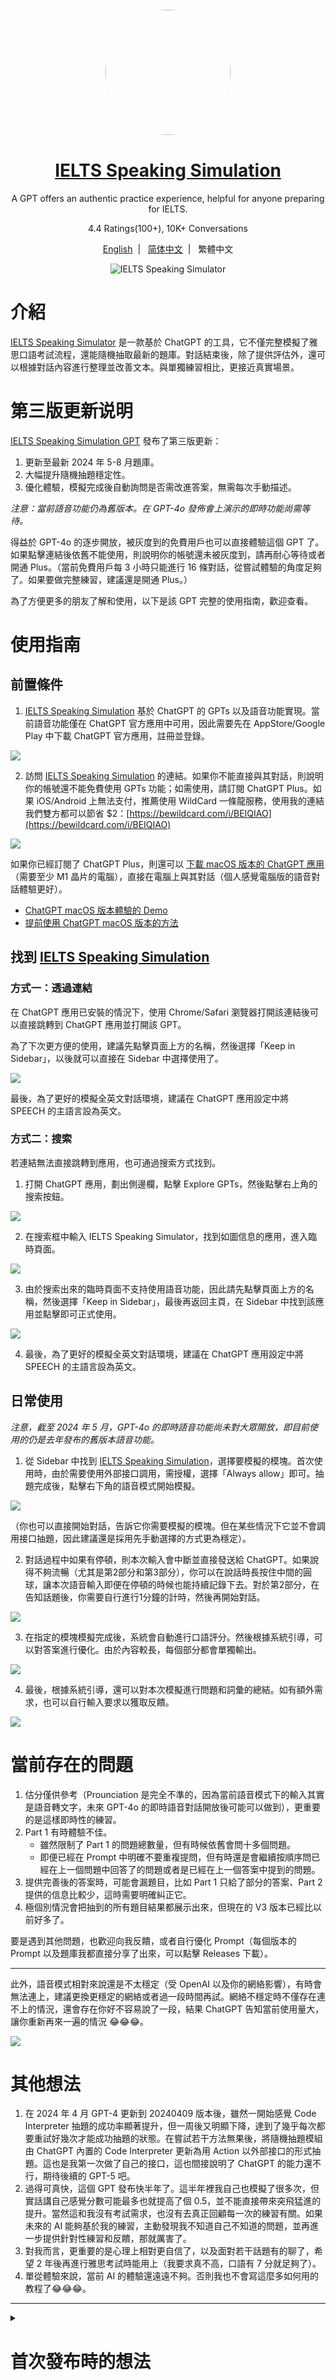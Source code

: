 <div align="center">
    <img width="200" height="200" style="display: block; border: 1px solid #f5f5f5; border-radius: 9999px;" src="https://github.com/hubeiqiao/IELTS-Speaking-Simulator/blob/main/IELTS%20Speaking%20Simulator%20icon.png">
</div>
<div align="center">
    <h1><a href="https://chatgpt.com/g/g-uGueIrCsT-ielts-speaking-simulator">IELTS Speaking Simulation</a></h1>
    <p>A GPT offers an authentic practice experience, helpful for anyone preparing for IELTS.</p>
    <p>4.4 Ratings(100+), 10K+ Conversations</p>
   <a target="_blank" href="https://github.com/hubeiqiao/IELTS-Speaking-Simulator/blob/main/README_EN.md">English</a>&nbsp;&nbsp;|&nbsp;&nbsp;
    <a target="_blank" href="https://github.com/hubeiqiao/IELTS-Speaking-Simulator/blob/main/README.md">简体中文</a>&nbsp;&nbsp;|&nbsp;&nbsp;
    <a>繁體中文</a>
</a></p>

![IELTS Speaking Simulator](https://github.com/hubeiqiao/IELTS-Speaking-Simulator/blob/main/IELTS%20Speaking%20Simulator_Interface_V3.jpg)

</div>


# 介紹
[IELTS Speaking Simulator](https://chat.openai.com/g/g-uGueIrCsT-ielts-speaking-simulator) 是一款基於 ChatGPT 的工具，它不僅完整模擬了雅思口語考試流程，還能隨機抽取最新的題庫。對話結束後，除了提供評估外，還可以根據對話內容進行整理並改善文本。與單獨練習相比，更接近真實場景。

# 第三版更新说明

[IELTS Speaking Simulation GPT](https://chatgpt.com/g/g-uGueIrCsT-ielts-speaking-simulator) 發布了第三版更新：

1. 更新至最新 2024 年 5-8 月題庫。
2. 大幅提升隨機抽題穩定性。
3. 優化體驗，模擬完成後自動詢問是否需改進答案，無需每次手動描述。

*注意：當前語音功能仍為舊版本。在 GPT-4o 發佈會上演示的即時功能尚需等待。*

得益於 GPT-4o 的逐步開放，被灰度到的免費用戶也可以直接體驗這個 GPT 了。如果點擊連結後依舊不能使用，則說明你的帳號還未被灰度到，請再耐心等待或者開通 Plus。（當前免費用戶每 3 小時只能進行 16 條對話，從嘗試體驗的角度足夠了。如果要做完整練習，建議還是開通 Plus。）

為了方便更多的朋友了解和使用，以下是該 GPT 完整的使用指南，歡迎查看。

# 使用指南

## 前置條件

1. [IELTS Speaking Simulation](https://chatgpt.com/g/g-uGueIrCsT-ielts-speaking-simulator) 基於 ChatGPT 的 GPTs 以及語音功能實現。當前語音功能僅在 ChatGPT 官方應用中可用，因此需要先在 AppStore/Google Play 中下載 ChatGPT 官方應用，註冊並登錄。

![](https://github.com/hubeiqiao/IELTS-Speaking-Simulator/blob/main/IELTS%20Speaking%20Simulator%20V3%20Update_pic_tc/IELTS%20Speaking%20Simulator%20V3%20Update_tc%200.png)

2. 訪問 [IELTS Speaking Simulation](https://chatgpt.com/g/g-uGueIrCsT-ielts-speaking-simulator) 的連結。如果你不能直接與其對話，則說明你的帳號還不能免費使用 GPTs 功能；如需使用，請訂閱 ChatGPT Plus。如果 iOS/Android 上無法支付，推薦使用 WildCard 一條龍服務，使用我的連結我們雙方都可以節省 $2：[https://bewildcard.com/i/BEIQIAO](https://bewildcard.com/i/BEIQIAO)

![](https://github.com/hubeiqiao/IELTS-Speaking-Simulator/blob/main/IELTS%20Speaking%20Simulator%20V3%20Update_pic_tc/IELTS%20Speaking%20Simulator%20V3%20Update_tc%201.png)

如果你已經訂閱了 ChatGPT Plus，則還可以 [下載 macOS 版本的 ChatGPT 應用](https://community.openai.com/t/downloading-the-new-desktop-app-for-chatgpt/746857)（需要至少 M1 晶片的電腦），直接在電腦上與其對話（個人感覺電腦版的語音對話體驗更好）。

- [ChatGPT macOS 版本體驗的 Demo](https://x.com/hubeiqiao/status/1792153529987330324)
- [提前使用 ChatGPT macOS 版本的方法](https://x.com/hubeiqiao/status/1792039638439436662)

## 找到 [IELTS Speaking Simulation](https://chatgpt.com/g/g-uGueIrCsT-ielts-speaking-simulator)

### 方式一：透過連結

在 ChatGPT 應用已安裝的情況下，使用 Chrome/Safari 瀏覽器打開該連結後可以直接跳轉到 ChatGPT 應用並打開該 GPT。

為了下次更方便的使用，建議先點擊頁面上方的名稱，然後選擇「Keep in Sidebar」，以後就可以直接在 Sidebar 中選擇使用了。

![](https://github.com/hubeiqiao/IELTS-Speaking-Simulator/blob/main/IELTS%20Speaking%20Simulator%20V3%20Update_pic_tc/IELTS%20Speaking%20Simulator%20V3%20Update_tc%202.png)

最後，為了更好的模擬全英文對話環境，建議在 ChatGPT 應用設定中將 SPEECH 的主語言設為英文。

### 方式二：搜索

若連結無法直接跳轉到應用，也可通過搜索方式找到。

1. 打開 ChatGPT 應用，劃出側邊欄，點擊 Explore GPTs，然後點擊右上角的搜索按鈕。

![](https://github.com/hubeiqiao/IELTS-Speaking-Simulator/blob/main/IELTS%20Speaking%20Simulator%20V3%20Update_pic_tc/IELTS%20Speaking%20Simulator%20V3%20Update_tc%203.png)

2. 在搜索框中輸入 IELTS Speaking Simulator，找到如圖信息的應用，進入臨時頁面。

![](https://github.com/hubeiqiao/IELTS-Speaking-Simulator/blob/main/IELTS%20Speaking%20Simulator%20V3%20Update_pic_tc/IELTS%20Speaking%20Simulator%20V3%20Update_tc%204.png)

3. 由於搜索出來的臨時頁面不支持使用語音功能，因此請先點擊頁面上方的名稱，然後選擇「Keep in Sidebar」，最後再返回主頁，在 Sidebar 中找到該應用並點擊即可正式使用。

![](https://github.com/hubeiqiao/IELTS-Speaking-Simulator/blob/main/IELTS%20Speaking%20Simulator%20V3%20Update_pic_tc/IELTS%20Speaking%20Simulator%20V3%20Update_tc%205.png)

4. 最後，為了更好的模擬全英文對話環境，建議在 ChatGPT 應用設定中將 SPEECH 的主語言設為英文。

## 日常使用

*注意，截至 2024 年 5 月，GPT-4o 的即時語音功能尚未對大眾開放，即目前使用的仍是去年發布的舊版本語音功能。*

1. 從 Sidebar 中找到 [IELTS Speaking Simulation](https://chatgpt.com/g/g-uGueIrCsT-ielts-speaking-simulator)，選擇要模擬的模塊。首次使用時，由於需要使用外部接口調用，需授權，選擇「Always allow」即可。抽題完成後，點擊右下角的語音模式開始模擬。

![](https://github.com/hubeiqiao/IELTS-Speaking-Simulator/blob/main/IELTS%20Speaking%20Simulator%20V3%20Update_pic_tc/IELTS%20Speaking%20Simulator%20V3%20Update_tc%206.png)

（你也可以直接開始對話，告訴它你需要模擬的模塊。但在某些情況下它並不會調用接口抽題，因此建議還是採用先手動選擇的方式更為穩定）。

2. 對話過程中如果有停頓，則本次輸入會中斷並直接發送給 ChatGPT。如果說得不夠流暢（尤其是第2部分和第3部分），你可以在說話時長按住中間的圓球，讓本次語音輸入即便在停頓的時候也能持續記錄下去。對於第2部分，在告知話題後，你需要自行進行1分鐘的計時，然後再開始對話。

![](https://github.com/hubeiqiao/IELTS-Speaking-Simulator/blob/main/IELTS%20Speaking%20Simulator%20V3%20Update_pic_tc/IELTS%20Speaking%20Simulator%20V3%20Update_tc%207.png)

3. 在指定的模塊模擬完成後，系統會自動進行口語評分。然後根據系統引導，可以對答案進行優化。由於內容較長，每個部分都會單獨輸出。

![](https://github.com/hubeiqiao/IELTS-Speaking-Simulator/blob/main/IELTS%20Speaking%20Simulator%20V3%20Update_pic_tc/IELTS%20Speaking%20Simulator%20V3%20Update_tc%208.png)

4. 最後，根據系統引導，還可以對本次模擬進行問題和詞彙的總結。如有額外需求，也可以自行輸入要求以獲取反饋。

![](https://github.com/hubeiqiao/IELTS-Speaking-Simulator/blob/main/IELTS%20Speaking%20Simulator%20V3%20Update_pic_tc/IELTS%20Speaking%20Simulator%20V3%20Update_tc%209.png)

# 當前存在的問題

1. 估分僅供參考（Prounciation 是完全不準的，因為當前語音模式下的輸入其實是語音轉文字，未來 GPT-4o 的即時語音對話開放後可能可以做到），更重要的是這樣即時性的練習。
2. Part 1 有時體驗不佳。
    - 雖然限制了 Part 1 的問題總數量，但有時候依舊會問十多個問題。
    - 即便已經在 Prompt 中明確不要重複提問，但有時還是會繼續按順序問已經在上一個問題中回答了的問題或者是已經在上一個答案中提到的問題。
3. 提供完善後的答案時，可能會漏題目，比如 Part 1 只給了部分的答案、Part 2 提供的信息比較少，這時需要明確糾正它。
4. 極個別情況會把抽到的所有題目結果都展示出來，但現在的 V3 版本已經比以前好多了。

要是遇到其他問題，也歡迎向我反饋，或者自行優化 Prompt（每個版本的 Prompt 以及題庫我都直接分享了出來，可以點擊 Releases 下載）。

---

此外，語音模式相對來說還是不太穩定（受 OpenAI 以及你的網絡影響），有時會無法連上，建議更換更穩定的網絡或者過一段時間再試。網絡不穩定時不僅存在連不上的情況，還會存在你好不容易說了一段，結果 ChatGPT 告知當前使用量大，讓你重新再來一遍的情況 😂😂😂。

![](https://github.com/hubeiqiao/IELTS-Speaking-Simulator/blob/main/IELTS%20Speaking%20Simulator%20V3%20Update_pic_tc/IELTS%20Speaking%20Simulator%20V3%20Update_tc%2010.png)

# 其他想法

1.  在 2024 年 4 月 GPT-4 更新到 20240409 版本後，雖然一開始感覺 Code Interpreter 抽題的成功率顯著提升，但一周後又明顯下降，達到了幾乎每次都要重試好幾次才能成功抽題的狀態。在嘗試若干方法無果後，將隨機抽題模組由 ChatGPT 內置的 Code Interpreter 更新為用 Action 以外部接口的形式抽題。這也是我第一次做了自己的接口，這也間接說明了 ChatGPT 的能力還不行，期待後續的 GPT-5 吧。
2. 過得可真快，這個 GPT 發布快半年了。這半年裡我自己也模擬了很多次，但實話講自己感覺分數可能最多也就提高了個 0.5，並不能直接帶來突飛猛進的提升。當然這和我沒有考試需求，也沒有去真正回顧每一次的練習有關。如果未來的 AI 能夠基於我的練習，主動發現我不知道自己不知道的問題，並再進一步提供針對性練習和反饋，那就厲害了。
3. 對我而言，更重要的是心理上相對更自信了，以及面對若干話題有的聊了，希望 2 年後再進行雅思考試時能用上（我要求真不高，口語有 7 分就足夠了）。
4. 單從體驗來說，當前 AI 的體驗還遠遠不夠。否則我也不會寫這麼多如何用的教程了😂😂😂。

---

<details>
<summary><h1> 首次發布時的想法</h1></summary>

<p>
（寫於 2023.12）


## 學習途中的想法碎片
1. 我也嘗試過其他口語練習 GPTs，但往往只圍繞我熟悉的話題。雖然我沒有即刻的雅思考試需求，但我仍然覺得，使用這種具有明確標準的練習框架更為合適。
2. 同時也不需要像以前準備雅思口語一樣刻意去背誦或者套題，就當作是即時的練習就好了。遇到中文也說不清楚的話題，完成後記住框架和關鍵詞就好了。
3. 實話講，這是我用過的最好 GPTs，相比一對一口語陪練的費用，每月支付 20 美元甚至更多對我來說是物超所值的。希望在長時間的堅持練習後能夠幫助我克服對話焦慮的恐懼。當然，這只是個開始，估計明年我會再找行為面試相關的 GPTs。
4. 曾經有朋友告誡我，無論採用什麼方式，都能夠學好英語，關鍵在於能否堅持下去。如果最終要熟練使用語言的話，效率至上大概率是陷阱。這是我從上一次準備中學習到的。這是我上次寫的文章：《期望與現實：有關 ChatGPT 輔助語言學習的暴論》

## 製作過程分享
1. 我在 [附件](https://github.com/hubeiqiao/IELTS-Speaking-Simulator/blob/main/IELTS-Speaking-Simulator_Instructrion_20231215.txt) 中附上了這個 GPT 當前的 Instructions（Python 腳本也補上了），你可以複製一份創建屬於你自己的 GPTs 以及針對性改造其中的流程或者題庫。
2. 在製作這個 GPT 時，遇到的最大困難是不知道如何讓其能夠做到隨機抽取題庫。修改測試了多次 Prompt 後都依舊做不到隨機，都是固定循環。幸運的是，在 [@goldengrape](https://twitter.com/goldengrape) 的提示下，我意識到 Knowledge 除了可以上傳文本文件外，還可以上傳 Python 腳本讓其使用 Code Interpreter 執行。若干次調試後，總算解決了問題。曾經也考慮過使用 Actions 來對接外部接口，但當前的 GPTs 一旦使用外部 Actions 後，就沒辦法在手機上用了，也就無法使用語音對話功能了。
3. 體驗的其他類似 GPT，大多都會把該 Topic 下的所有問題都扔出來。一開始我也遇到了類似問題，經過多次嘗試修改後才勉強解決問題（並不能保證完全解決，如果遇到了就重試一次吧）。
4. 附件中題庫取自雅思哥整理的 9-12 月題庫。當前 GPT 中的題庫已更新至 2024 年 1-4 月的題庫。

## 為什麼分享出來
1. 這個 GPT 只是我自己用以及探索可能性的，現在一切都還是太早了。在每天練習後，我都會不由感嘆這真是太棒了，並暗自稱讚這是目前同類中最好的 GPT。想著反正都做出來了，不如讓更多有類似需求的朋友來使用。
2. 更坦誠地講，沒什麼要隱藏的，因為通過 Prompt 技巧是可以把我的 Instructions 給拿到的（我也沒想過增加保護 Prompt，因為始終會有方式弄出來）。既然如此，不如直接公開出來給大家。
3. 產品上，現在的使用者至少有幾百位了，因此我需要更謹慎的來做改動。既然如此，不如公開分享出來，讓大家都有基於自己需求修改的可能性以及搜集大家的反饋來改進這個小工具。
4. 對話練習只是其中一個部分。我覺得同等重要的是練習後的整理。如果能夠看到大家不同的使用技巧，發現我不知道自己不知道的內容或者技巧就更好了。
5. ChatGPT 目前依舊是個大玩具。但至少從語言學習的場景看，是大有可為的。希望可以啟發相關開發者，設計出更好的產品。

---

除了這個口語 GPT 外，我也創建了閱讀和寫作的 GPTs，供參考。
- [IELTS Reading Tutor](https://chat.openai.com/g/g-vYk0G1CPU-ielts-reading-tutor): Please provide the Reading article, questions, and your thoughts or concerns, so that I can offer detailed feedback and explanations.
- [IELTS Writing Mentor](https://chat.openai.com/g/g-vG4GIq3DH-ielts-writing-mentor): Get personalized IELTS writing assistance, focusing on in-depth analysis and enhancement of both Task 1 and Task 2. Simply paste your task and essay to receive expert guidance.

---

最後，由衷的感謝 Sam 和 OpenAI([《ChatGPT 发布一周年个人随想》](https://hubeiqiao.notion.site/ChatGPT-0f9698e081dc4a1ca647293ec8c783ea?pvs=4))。我從未想過自己一個人不是那麼耗時的就能夠做出這樣的產品，這也間接說明了 Artificial General Intelligence(AGI) 將會在未來的年份裡徹底革新整個社會。對於我們這樣的普通人，當下最務實的建議就是在真實場景中去實際體驗這些產品。這僅僅只是個開始，需要更多耐心。

</p>
</details>
